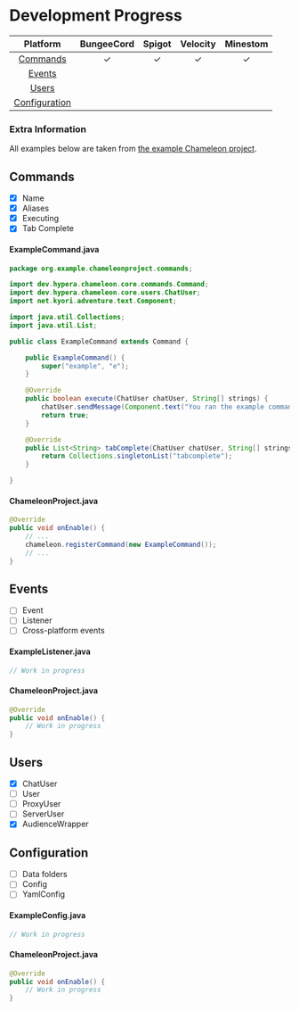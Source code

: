 # Development Progress
| Platform                                | BungeeCord | Spigot | Velocity | Minestom |
|:---------------------------------------:|:----------:|:------:|:--------:|:--------:|
| [Commands](#Commands)                   | ✓          | ✓      | ✓        | ✓        |
| [Events](#Events)                       |            |        |          |          |
| [Users](#Users)                         |            |        |          |          |
| [Configuration](#Configuration)         |            |        |          |          |

### Extra Information
All examples below are taken from [the example Chameleon project](https://github.com/HyperaOfficial/ChameleonProject).

## Commands
* [x] Name
* [x] Aliases
* [x] Executing
* [x] Tab Complete

#### ExampleCommand.java
```java
package org.example.chameleonproject.commands;

import dev.hypera.chameleon.core.commands.Command;
import dev.hypera.chameleon.core.users.ChatUser;
import net.kyori.adventure.text.Component;

import java.util.Collections;
import java.util.List;

public class ExampleCommand extends Command {

    public ExampleCommand() {
        super("example", "e");
    }

    @Override
    public boolean execute(ChatUser chatUser, String[] strings) {
        chatUser.sendMessage(Component.text("You ran the example command!"));
        return true;
    }

    @Override
    public List<String> tabComplete(ChatUser chatUser, String[] strings) {
        return Collections.singletonList("tabcomplete");
    }

}
```

#### ChameleonProject.java
```java
@Override
public void onEnable() {
    // ...
    chameleon.registerCommand(new ExampleCommand());
    // ...
}
```

## Events
* [ ] Event
* [ ] Listener
* [ ] Cross-platform events

#### ExampleListener.java
```java
// Work in progress
```

#### ChameleonProject.java
```java
@Override
public void onEnable() {
    // Work in progress
}
```

## Users
* [x] ChatUser
* [ ] User
* [ ] ProxyUser
* [ ] ServerUser
* [x] AudienceWrapper

## Configuration
* [ ] Data folders
* [ ] Config
* [ ] YamlConfig

#### ExampleConfig.java
```java
// Work in progress
```

#### ChameleonProject.java
```java
@Override
public void onEnable() {
    // Work in progress
}
```